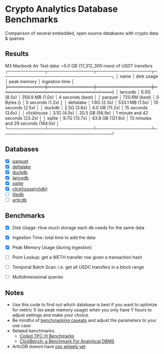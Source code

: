 # Crypto Analytics Database Benchmarks

Comparison of several embedded, open source databases with crypto data & queries

## Results

M3 Macbook Air
Test data: ~5.0 GB (17_312_300 rows) of USDT transfers
┌────────────┬───────────────┬──────────────────┬────────────────────────────────────┐
│ name       ┆ disk usage    ┆ peak memory      ┆ ingestion time                     │
╞════════════╪═══════════════╪══════════════════╪════════════════════════════════════╡
│ lancedb    ┆ 6.0G (8.5x)   ┆ 359.9 MB (1.0x)  ┆ 4 seconds (best)                   │
│ parquet    ┆ 720.6M (best) ┆ 0 Bytes ()       ┆ 5 seconds (1.2x)                   │
│ deltalake  ┆ 1.6G (2.3x)   ┆ 533.1 MB (1.5x)  ┆ 10 seconds (2.5x)                  │
│ duckdb     ┆ 2.5G (3.6x)   ┆ 4.0 GB (11.2x)   ┆ 15 seconds (3.6x)                  │
│ clickhouse ┆ 3.1G (4.5x)   ┆ 20.5 GB (56.9x)  ┆ 1 minute and 42 seconds (23.2x)    │
│ sqlite     ┆ 9.7G (13.7x)  ┆ 43.8 GB (121.6x) ┆ 13 minutes and 29 seconds (184.0x) │
└────────────┴───────────────┴──────────────────┴────────────────────────────────────┘

## Databases

- [x] [parquet](https://parquet.apache.org/)
- [x] [deltalake](https://delta-io.github.io/delta-rs/usage/create-delta-lake-table/)
- [x] [duckdb](https://duckdb.org/docs/api/python/overview)
- [x] [lancedb](https://lancedb.github.io/lancedb/basic/)
- [x] [sqlite](https://docs.python.org/3/library/sqlite3.html#sqlite3-tutorial)
- [x] [clickhouse(chdb)](https://clickhouse.com/docs/en/chdb/install/python)
- [ ] [tiledb](https://docs.tiledb.com/main/how-to/arrays/creating-arrays/creating-dimensions)
- [ ] [articdb](https://docs.arcticdb.io/latest/)

## Benchmarks

- [x] Disk Usage: How much storage each db needs for the same data
- [x] Ingestion Time: total time to add the data
- [x] Peak Memory Usage (during ingestion)
- [ ] Point Lookup: get a WETH transfer row given a transaction hash
- [ ] Temporal Batch Scan: i.e. get all USDC transfers in a block range
- [ ] Multidimensional queries


## Notes

* Use this code to find out which database is best if you want to optimize for metric X (ex peak memory usage) when you only have Y hours to adjust settings and make your choice.
* Be mindful of [benchmarking caveats](https://matthewrocklin.com/biased-benchmarks.html) and adjust the parameters to your use case
* Related benchmarks:
    * [Coiled TPC-H Benchmarks](https://docs.coiled.io/blog/tpch.html#tpc-h-experimental-details)
    * [ClickBench: a Benchmark For Analytical DBMS](https://benchmark.clickhouse.com/)
* ArticDB doesnt have [osx wheels yet](https://github.com/man-group/ArcticDB/issues/759)






